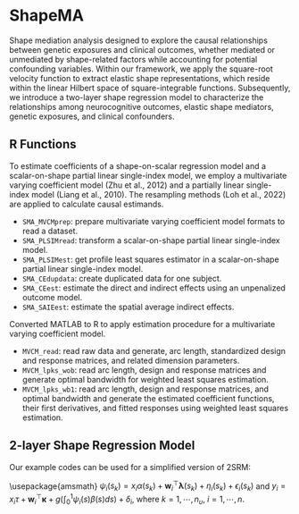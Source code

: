 # ShapeMA

Shape mediation analysis designed to explore the causal relationships between genetic exposures and clinical outcomes, whether mediated or unmediated by shape-related factors while accounting for potential confounding variables. Within our framework, we apply the square-root velocity function to extract elastic shape representations, which reside within the linear Hilbert space of square-integrable functions. Subsequently, we introduce a two-layer shape regression model to characterize the relationships among neurocognitive outcomes, elastic shape mediators, genetic exposures, and clinical confounders.


## R Functions

To estimate coefficients of a shape-on-scalar regression model and a scalar-on-shape partial linear single-index model, we employ a multivariate varying coefficient model (Zhu et al., 2012) and a partially linear single-index model (Liang et al., 2010). The resampling methods (Loh et al., 2022) are applied to calculate causal estimands.

- `SMA_MVCMprep`: prepare multivariate varying coefficient model formats to read a dataset.
- `SMA_PLSIMread`: transform a scalar-on-shape partial linear single-index model.
- `SMA_PLSIMest`: get profile least squares estimator in a scalar-on-shape partial linear single-index model.
- `SMA_CEdupdata`: create duplicated data for one subject.
- `SMA_CEest`: estimate the direct and indirect effects using an unpenalized outcome model.
- `SMA_SAIEest`: estimate the spatial average indirect effects.

Converted MATLAB to R to apply estimation procedure for a multivariate varying coefficient model.

- `MVCM_read`: read raw data and generate, arc length, standardized design and response matrices, and related dimension parameters.
- `MVCM_lpks_wob`: read arc length, design and response matrices and generate optimal bandwidth for weighted least squares estimation.
- `MVCM_lpks_wb1`: read arc length, design and response matrices, and optimal bandwidth and generate the estimated coefficient functions, their first derivatives, and fitted responses using weighted least squares estimation.


## 2-layer Shape Regression Model

Our example codes can be used for a simplified version of 2SRM:

\usepackage{amsmath}
$\psi_{i}(s_k) = x_i\alpha(s_k)+\boldsymbol{w}_i^\top\boldsymbol{\lambda}(s_k)+\eta_{i}(s_k)+\epsilon_{i}(s_k)$ and
$y_i = x_i\tau+\boldsymbol{w}_i^\top\boldsymbol{\kappa}+g\left(\int_0^1 \psi_i(s)\beta(s)ds\right)+\delta_i,$
where $k=1,\cdots,n_\upsilon,~i=1,\cdots,n$. 

